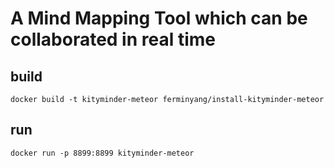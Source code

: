 A Mind Mapping Tool which can be collaborated in real time
==========

build
-----

    docker build -t kityminder-meteor ferminyang/install-kityminder-meteor

run
---

    docker run -p 8899:8899 kityminder-meteor
